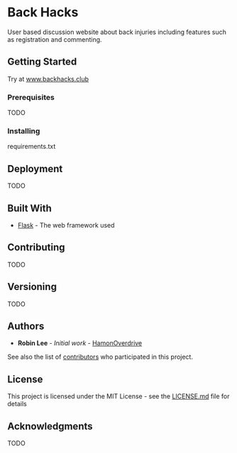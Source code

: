 # Back Hacks

User based discussion website about back injuries including features such as registration and commenting.

## Getting Started

Try at www.backhacks.club

### Prerequisites

TODO

### Installing

requirements.txt

## Deployment

TODO

## Built With

* [Flask](http://flask.pocoo.org/) - The web framework used

## Contributing

TODO

## Versioning

TODO

## Authors

* **Robin Lee** - *Initial work* - [HamonOverdrive](https://github.com/HamonOverdrive)

See also the list of [contributors](https://github.com/your/project/contributors) who participated in this project.

## License

This project is licensed under the MIT License - see the [LICENSE.md](LICENSE.md) file for details

## Acknowledgments

TODO

